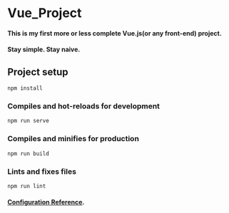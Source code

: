 # Vue_Project

#### This is my first more or less complete Vue.js(or any front-end) project.

#### Stay simple. Stay naive.



## Project setup
```
npm install
```

### Compiles and hot-reloads for development
```
npm run serve
```

### Compiles and minifies for production
```
npm run build
```

### Lints and fixes files
```
npm run lint
```

#### [Configuration Reference](https://cli.vuejs.org/config/).
